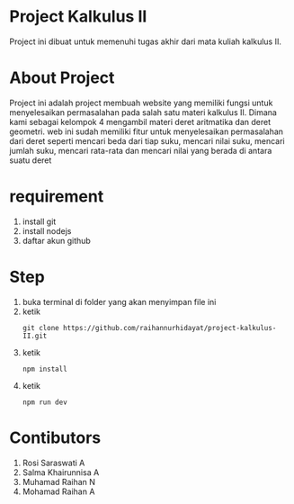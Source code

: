 # Project Kalkulus II
Project ini dibuat untuk memenuhi tugas akhir dari mata kuliah kalkulus II.

# About Project
Project ini adalah project membuah website yang memiliki fungsi untuk menyelesaikan permasalahan pada salah satu materi kalkulus II. Dimana kami sebagai kelompok 4 mengambil materi deret aritmatika dan deret geometri. web ini sudah memiliki fitur untuk menyelesaikan permasalahan dari deret seperti mencari beda dari tiap suku, mencari nilai suku, mencari jumlah suku, mencari rata-rata dan mencari nilai yang berada di antara suatu deret

# requirement
1. install git
2. install nodejs
3. daftar akun github

# Step
1. buka terminal di folder yang akan menyimpan file ini
2. ketik
   ```
   git clone https://github.com/raihannurhidayat/project-kalkulus-II.git
   ```
3. ketik
   ```
   npm install
   ```
4. ketik
   ```
   npm run dev
   ```

# Contibutors
1. Rosi Saraswati A
2. Salma Khairunnisa A
3. Muhamad Raihan N
4. Mohamad Raihan A
